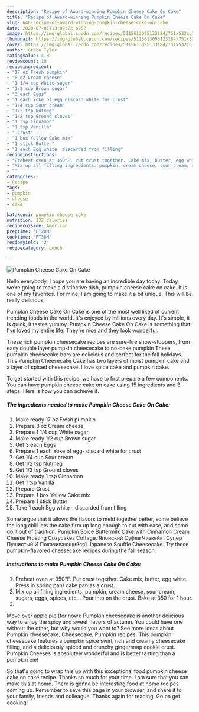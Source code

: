 ```yaml
---
description: "Recipe of Award-winning Pumpkin Cheese Cake On Cake"
title: "Recipe of Award-winning Pumpkin Cheese Cake On Cake"
slug: 646-recipe-of-award-winning-pumpkin-cheese-cake-on-cake
date: 2020-07-01T13:09:22.695Z
image: https://img-global.cpcdn.com/recipes/5115613095133184/751x532cq70/pumpkin-cheese-cake-on-cake-recipe-main-photo.jpg
thumbnail: https://img-global.cpcdn.com/recipes/5115613095133184/751x532cq70/pumpkin-cheese-cake-on-cake-recipe-main-photo.jpg
cover: https://img-global.cpcdn.com/recipes/5115613095133184/751x532cq70/pumpkin-cheese-cake-on-cake-recipe-main-photo.jpg
author: Grace Tyler
ratingvalue: 4.8
reviewcount: 10
recipeingredient:
- "17 oz Fresh pumpkin"
- "8 oz Cream cheese"
- "1 1/4 cup White sugar"
- "1/2 cup Brown sugar"
- "3 each Eggs"
- "1 each Yoke of egg discard white for crust"
- "1/4 cup Sour cream"
- "1/2 tsp Nutmeg"
- "1/2 tsp Ground cloves"
- "1 tsp Cinnamon"
- "1 tsp Vanilla"
- " Crust"
- "1 box Yellow Cake mix"
- "1 stick Butter"
- "1 each Egg white  discarded from filling"
recipeinstructions:
- "Preheat oven at 350°F. Put crust together. Cake mix, butter, egg white. Press in spring pan/ cake pan as a crust."
- "Mix up all filling ingredients: pumpkin, cream cheese, sour cream, sugars, eggs, spices, etc... Pour into on the crust. Bake at 350 for 1 hour."
- ""
categories:
- Recipe
tags:
- pumpkin
- cheese
- cake

katakunci: pumpkin cheese cake 
nutrition: 132 calories
recipecuisine: American
preptime: "PT28M"
cooktime: "PT36M"
recipeyield: "2"
recipecategory: Lunch

---
```



![Pumpkin Cheese Cake On Cake](https://img-global.cpcdn.com/recipes/5115613095133184/751x532cq70/pumpkin-cheese-cake-on-cake-recipe-main-photo.jpg)

Hello everybody, I hope you are having an incredible day today. Today, we're going to make a distinctive dish, pumpkin cheese cake on cake. It is one of my favorites. For mine, I am going to make it a bit unique. This will be really delicious.

Pumpkin Cheese Cake On Cake is one of the most well liked of current trending foods in the world. It's enjoyed by millions every day. It's simple, it is quick, it tastes yummy. Pumpkin Cheese Cake On Cake is something that I've loved my entire life. They're nice and they look wonderful.

These rich pumpkin cheesecake recipes are sure-fire show-stoppers, from easy double layer pumpkin cheesecake to no-bake pumpkin These pumpkin cheesecake bars are delicious and perfect for the fall holidays. This Pumpkin Cheesecake Cake has two layers of moist pumpkin cake and a layer of spiced cheesecake! I love spice cake and pumpkin cake.


To get started with this recipe, we have to first prepare a few components. You can have pumpkin cheese cake on cake using 15 ingredients and 3 steps. Here is how you can achieve it.

<!--inarticleads1-->

##### The ingredients needed to make Pumpkin Cheese Cake On Cake:

1. Make ready 17 oz Fresh pumpkin
1. Prepare 8 oz Cream cheese
1. Prepare 1 1/4 cup White sugar
1. Make ready 1/2 cup Brown sugar
1. Get 3 each Eggs
1. Prepare 1 each Yoke of egg- discard white for crust
1. Get 1/4 cup Sour cream
1. Get 1/2 tsp Nutmeg
1. Get 1/2 tsp Ground cloves
1. Make ready 1 tsp Cinnamon
1. Get 1 tsp Vanilla
1. Prepare  Crust
1. Prepare 1 box Yellow Cake mix
1. Prepare 1 stick Butter
1. Take 1 each Egg white - discarded from filling


Some argue that it allows the flavors to meld together better, some believe the long chill lets the cake firm up long enough to cut with ease, and some do it out of tradition. Pumpkin Spice Buttermilk Cake with Cinnamon Cream Cheese Frosting Cozycakes Cottage. Японский Суфле Чизкейк [Супер Пушистый И Покачивающийся] Japanese Souffle Cheesecake. Try these pumpkin-flavored cheesecake recipes during the fall season. 

<!--inarticleads2-->

##### Instructions to make Pumpkin Cheese Cake On Cake:

1. Preheat oven at 350°F. Put crust together. Cake mix, butter, egg white. Press in spring pan/ cake pan as a crust.
1. Mix up all filling ingredients: pumpkin, cream cheese, sour cream, sugars, eggs, spices, etc... Pour into on the crust. Bake at 350 for 1 hour.
1. 


Move over apple pie (for now): Pumpkin cheesecake is another delicious way to enjoy the spicy and sweet flavors of autumn. You could have one without the other, but why would you want to? See more ideas about Pumpkin cheesecake, Cheesecake, Pumpkin recipes. This pumpkin cheesecake features a pumpkin spice swirl, rich and creamy cheesecake filling, and a deliciously spiced and crunchy gingersnap cookie crust. Pumpkin Cheeses is absolutely wonderful and is better tasting than a pumpkin pie! 

So that's going to wrap this up with this exceptional food pumpkin cheese cake on cake recipe. Thanks so much for your time. I am sure that you can make this at home. There is gonna be interesting food at home recipes coming up. Remember to save this page in your browser, and share it to your family, friends and colleague. Thanks again for reading. Go on get cooking!
